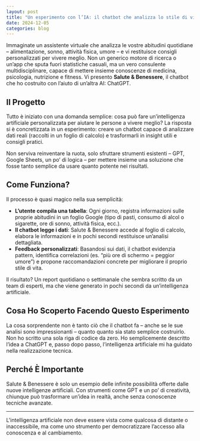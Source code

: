```yaml
---
layout: post
title: "Un esperimento con l’IA: il chatbot che analizza lo stile di vita"
date: 2024-12-05
categories: blog
---
```


Immaginate un assistente virtuale che analizza le vostre abitudini quotidiane – alimentazione, sonno, attività fisica, umore – e vi restituisce consigli personalizzati per vivere meglio. Non un generico motore di ricerca o un’app che sputa fuori statistiche casuali, ma un vero consulente multidisciplinare, capace di mettere insieme conoscenze di medicina, psicologia, nutrizione e fitness. Vi presento **Salute & Benessere**, il chatbot che ho costruito con l’aiuto di un’altra AI: ChatGPT.

## Il Progetto
Tutto è iniziato con una domanda semplice: cosa può fare un’intelligenza artificiale personalizzata per aiutare le persone a vivere meglio? La risposta si è concretizzata in un esperimento: creare un chatbot capace di analizzare dati reali (raccolti in un foglio di calcolo) e trasformarli in insight utili e consigli pratici.

Non serviva reinventare la ruota, solo sfruttare strumenti esistenti – GPT, Google Sheets, un po’ di logica – per mettere insieme una soluzione che fosse tanto semplice da usare quanto potente nei risultati.

## Come Funziona?
Il processo è quasi magico nella sua semplicità:

- **L’utente compila una tabella**: Ogni giorno, registra informazioni sulle proprie abitudini in un foglio Google (tipo di pasti, consumo di alcol o sigarette, ore di sonno, attività fisica, ecc.).
- **Il chatbot legge i dati**: Salute & Benessere accede al foglio di calcolo, elabora le informazioni e in pochi secondi restituisce un’analisi dettagliata.
- **Feedback personalizzati**: Basandosi sui dati, il chatbot evidenzia pattern, identifica correlazioni (es. “più ore di schermo = peggior umore”) e propone raccomandazioni concrete per migliorare il proprio stile di vita.

Il risultato? Un report quotidiano o settimanale che sembra scritto da un team di esperti, ma che viene generato in pochi secondi da un’intelligenza artificiale.

## Cosa Ho Scoperto Facendo Questo Esperimento
La cosa sorprendente non è tanto ciò che il chatbot fa – anche se le sue analisi sono impressionanti – quanto quanto sia stato semplice costruirlo. Non ho scritto una sola riga di codice da zero. Ho semplicemente descritto l’idea a ChatGPT e, passo dopo passo, l’intelligenza artificiale mi ha guidato nella realizzazione tecnica.

## Perché È Importante
Salute & Benessere è solo un esempio delle infinite possibilità offerte dalle nuove intelligenze artificiali. Con strumenti come GPT e un po’ di creatività, chiunque può trasformare un’idea in realtà, anche senza conoscenze tecniche avanzate.

---

L'intelligenza artificiale non deve essere vista come qualcosa di distante o inaccessibile, ma come uno strumento per democratizzare l’accesso alla conoscenza e al cambiamento.
